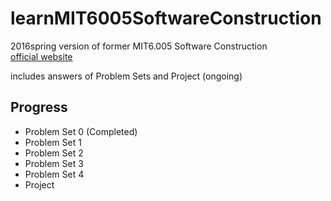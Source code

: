 # learnMIT6005SoftwareConstruction
2016spring version of former MIT6.005 Software Construction  
[official website](https://ocw.mit.edu/ans7870/6/6.005/s16) 

includes answers of Problem Sets and Project (ongoing)  
## Progress ##  
- Problem Set 0 (Completed)
- Problem Set 1  
- Problem Set 2  
- Problem Set 3  
- Problem Set 4  
- Project  


